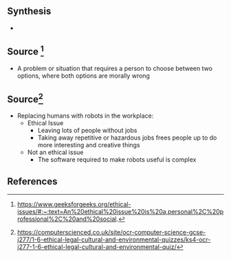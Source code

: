 ## Synthesis
- 
## Source [^1]
- A problem or situation that requires a person to choose between two options, where both options are morally wrong

## Source[^2]
- Replacing humans with robots in the workplace:
	- Ethical Issue
		- Leaving lots of people without jobs
		- Taking away repetitive or hazardous jobs frees people up to do more interesting and creative things
	- Not an ethical issue
		- The software required to make robots useful is complex
## References

[^1]: https://www.geeksforgeeks.org/ethical-issues/#:~:text=An%20ethical%20issue%20is%20a,personal%2C%20professional%2C%20and%20social.
[^2]: https://computerscienced.co.uk/site/ocr-computer-science-gcse-j277/1-6-ethical-legal-cultural-and-environmental-quizzes/ks4-ocr-j277-1-6-ethical-legal-cultural-and-environmental-quiz/